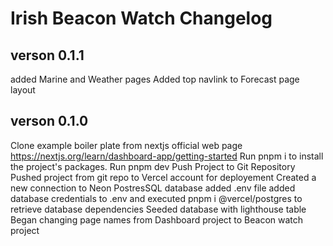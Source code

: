 # Irish Beacon Watch Changelog

## verson 0.1.1
added Marine and Weather pages
Added top navlink to Forecast page layout


## verson 0.1.0
Clone example boiler plate from nextjs official web page https://nextjs.org/learn/dashboard-app/getting-started
Run pnpm i to install the project's packages.
Run pnpm dev
Push Project to Git Repository
Pushed project from git repo to Vercel account for deployement
Created a new connection to Neon PostresSQL database
added .env file
added database credentials to .env and executed pnpm i @vercel/postgres to retrieve database dependencies
Seeded database with lighthouse table
Began changing page names from Dashboard project to Beacon watch project